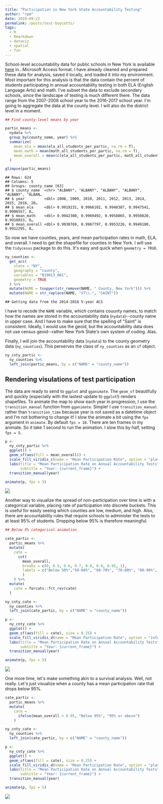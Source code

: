 ```yaml
---
title: "Participation in New York State Accountability Testing"
author: "rpm"
date: 2019-09-22
permalink: /posts/test-boycotts/
tags:
  - R
  - Rmarkdown
  - dataviz
  - spatial
  - fun
---
```



School-level accountability data for public schools in New York is available [here](https://data.nysed.gov/downloads.php) in...Microsoft Access format. I have already cleaned and prepared these data for analysis, saved it locally, and loaded it into my environment. Most important for this analysis is that the data contain the percent of students participating in annual accountability testing in both ELA (English Language Arts) and math. I've subset the data to exclude secondary schools, since the landscape of testing is much different there. The data range from the 2007-2008 school year to the 2016-2017 school year. I'm going to aggregate the data at the county level. I will also do the district level in a moment.


```r
## Find county-level means by year

partic_means <-
  nydata %>% 
  group_by(county_name, year) %>% 
  summarize(
    mean_ela = mean(ela_all_students_per_partic, na.rm = T),
    mean_math = mean(math_all_students_per_partic, na.rm = T),
    mean_overall = mean(c(ela_all_students_per_partic, math_all_students_per_partic), na.rm = T)
  )

glimpse(partic_means)
```

```
## Rows: 624
## Columns: 5
## Groups: county_name [63]
## $ county_name  <chr> "ALBANY", "ALBANY", "ALBANY", "ALBANY", "ALBANY", "ALBAN…
## $ year         <dbl> 2008, 2009, 2010, 2011, 2012, 2013, 2014, 2015, 2016, 20…
## $ mean_ela     <dbl> 0.9919231, 0.9966102, 0.9948387, 0.9947541, 0.9906557, 0…
## $ mean_math    <dbl> 0.9942308, 0.9969492, 0.9958065, 0.9950820, 0.9918033, 0…
## $ mean_overall <dbl> 0.9930769, 0.9967797, 0.9953226, 0.9949180, 0.9912295, 0…
```

So now we have counties, years, and mean participation rates in math, ELA, and overall. I need to get the shapefile for counties in New York. I will use the `tidycesus` package to do this. It's easy and quick when `geometry = TRUE`.


```r
ny_counties <-
  get_acs(
    state = "NY",
    geography = "county",
    variables = "B19013_001",
    geometry = TRUE
  ) %>%
  mutate(NAME = toupper(str_remove(NAME, " County, New York"))) %>% 
  mutate(NAME = str_replace(NAME, "ST\\.", "SAINT"))
```

```
## Getting data from the 2014-2018 5-year ACS
```

I have to recode the `NAME` variable, which contains couunty names, to match how the names are stored in the accountability data (`nydata`)--county name in upper case. And I have to make sure that the spelling of "Saint" is consistent. Ideally, I would use the geoid, but the accountability data does not use census geoid--rather New York State's own system of coding. Alas. 

Finally, I will join the accountability data (`nydata`) to the county geometry data (`ny_counties`). This perserves the class of `ny_counties` as an `sf` object.


```r
ny_cnty_partic <-
  ny_counties %>%
  left_join(partic_means, by = c("NAME" = "county_name"))
```

## Rendering visulations of test participation

The data are ready to send to `ggplot` and `gganimate`. The `geom_sf` beautifully and quickly (especially with the lastest update to `ggplot`!) renders shapefiles. To animate the map to show each year in progression, I use the `transition_manual` function from `gganimate`. Simple! I use `transition_manual` rather than `transition_time` because year is not saved as a datetime object and I'm not bothering to change it! I slow the animate a bit using the `fps` argument in `animate`. By default `fps = 10`. There are ten frames in my animate. So it take 1 second to run the animation. I slow this by half, setting `fps = 5`. 


```r
p <-
  ny_cnty_partic %>% 
  ggplot() +
  geom_sf(aes(fill = mean_overall)) +
  scale_fill_viridis_c(name = "Mean Participation Rate", option = "plasma", direction = 1) +
  labs(title = "Mean Participation Rate on Annual Accountability Tests", 
       subtitle = "Year: {current_frame}") +
  transition_manual(year)

animate(p, fps = 5)
```

![](http://ramorel.github.io/files/2019-09-22-map_of_test_boycotts_files/figure-html/map1-1.gif)<!-- -->

Another way to visualize the spread of non-participation over time is with a categorical variable, placing rate of participation into discrete buckets. This is useful for easily seeing which counties are low, medium, and high. Also, there are accountability rules that require schools to administer the tests to at least 95% of students. Dropping below 95% is therefore meaningful.


```r
## Below X% categorical animation

cate_partic <-
  partic_means %>% 
  mutate(
    cate = 
      cut(
        mean_overall, 
        breaks = c(0, 0.5, 0.6, 0.7, 0.8, 0.9, 0.95, 1), 
        labels = c("Below 50%","50-60%", "60-70%", "70-80%", "80-90%", "90-95%", "Above 95%")
        )
    ) %>% 
  mutate(
    cate = forcats::fct_rev(cate)
  )

ny_cnty_cate <-
  ny_counties %>%
  left_join(cate_partic, by = c("NAME" = "county_name"))

p <- 
  ny_cnty_cate %>% 
  ggplot() +
  geom_sf(aes(fill = cate), size = 0.25) +
  scale_fill_viridis_d(name = "Mean Participation Rate", option = "inferno", direction = -1) +
  labs(title = "Mean Participation Rate on Annual Accountability Tests", 
       subtitle = "Year: {current_frame}") +
  transition_manual(year) 

animate(p, fps = 5)
```

![](http://ramorel.github.io/files/2019-09-22-map_of_test_boycotts_files/figure-html/map2-1.gif)<!-- -->

One more time, let's make something akin to a survival analysis. Well, not really. Let's just visualize when a county has a mean participation rate that drops below 95%.


```r
cate_partic <-
  partic_means %>% 
  mutate(
    cate = 
      ifelse(mean_overall < 0.95, "Below 95%", "95% or above")
    ) 

ny_cnty_cate <-
  ny_counties %>%
  left_join(cate_partic, by = c("NAME" = "county_name"))

p <- 
  ny_cnty_cate %>% 
  ggplot() +
  geom_sf(aes(fill = cate), size = 0.25) +
  scale_fill_viridis_d(name = "Mean Participation Rate", option = "plasma", direction = -1) +
  labs(title = "Mean Participation Rate on Annual Accountability Tests", 
       subtitle = "Year: {current_frame}") +
  transition_manual(year) 

animate(p, fps = 5)
```

![](http://ramorel.github.io/files/2019-09-22-map_of_test_boycotts_files/figure-html/map3-1.gif)<!-- -->
